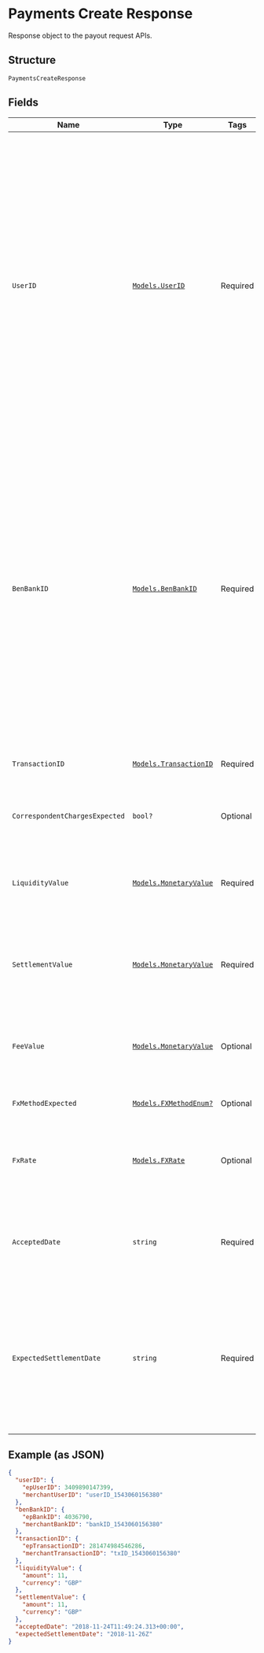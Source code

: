 
# Payments Create Response

Response object to the payout request APIs.

## Structure

`PaymentsCreateResponse`

## Fields

| Name | Type | Tags | Description |
|  --- | --- | --- | --- |
| `UserID` | [`Models.UserID`](../../doc/models/user-id.md) | Required | This group consists of all possible user identifier types. The 'epUserID' field is the VPL generated unique identifier for a User and is the equivalent of a Virtual Account Number (VAN). The 'merchantUserID' is a merchant specified identifier for the User. The 'epUserID', 'merchantUserID' or both 'epUserID' and 'merchantUserID' can be supplied. A mapping will be performed to retrieve the merchant user ID from the supplied EP user ID and vice versa. If both the 'epUserID' and 'merchantUserID' are supplied, a check will be performed to ensure that the two are mapped. If the two provided fields are not mapped, then a validation error code will be returned. At least one of the fields must be populated. |
| `BenBankID` | [`Models.BenBankID`](../../doc/models/ben-bank-id.md) | Required | This group consists of all possible beneficiary bank identifier types. The 'epBankID' field is a unique identifier for a beneficiary bank account. The 'merchantBankID' is an optional merchant specified identifier for the beneficiary bank account. The 'epBankID', 'merchantBankID' or both 'epBankID' and 'merchantBankID' can be supplied. A mapping will be performed to retrieve the merchant bank ID from the supplied EP bank ID and vice versa. If both the 'epBankID' and 'merchantBankID' are supplied, a check will be performed to ensure that the two are mapped. If the two provided fields are not mapped, then a validation error code will be returned. At least one of the fields must be populated. |
| `TransactionID` | [`Models.TransactionID`](../../doc/models/transaction-id.md) | Required | Transaction ID type which contains both the unique VPL transaction ID and the merchant supplied transaction ID. |
| `CorrespondentChargesExpected` | `bool?` | Optional | A flag to indicate if correspondent charges are expected during the processing of the payout request. |
| `LiquidityValue` | [`Models.MonetaryValue`](../../doc/models/monetary-value.md) | Required | Represents a monetary value containing a decimal amount value along with a currency code. The currency code is a three letter ISO 4217 code. E.g. GBP for British sterling pounds. |
| `SettlementValue` | [`Models.MonetaryValue`](../../doc/models/monetary-value.md) | Required | Represents a monetary value containing a decimal amount value along with a currency code. The currency code is a three letter ISO 4217 code. E.g. GBP for British sterling pounds. |
| `FeeValue` | [`Models.MonetaryValue`](../../doc/models/monetary-value.md) | Optional | Represents a monetary value containing a decimal amount value along with a currency code. The currency code is a three letter ISO 4217 code. E.g. GBP for British sterling pounds. |
| `FxMethodExpected` | [`Models.FXMethodEnum?`](../../doc/models/fx-method-enum.md) | Optional | Method of FX that will be used to settle the payout request. |
| `FxRate` | [`Models.FXRate`](../../doc/models/fx-rate.md) | Optional | Represents an FX rate between two currencies, the rate is restricted to 6 decimal places. The currency code is a three letter ISO 4217 code. E.g. GBP for British sterling pounds. |
| `AcceptedDate` | `string` | Required | A valid ISO 8601 timestamp, such as YYYY-MM-DDThh:mm:ss.sss±hh:mm. This is the timestamp when the payout instruction was accepted by the system. |
| `ExpectedSettlementDate` | `string` | Required | Valid ISO 8601 date format YYYY-MM-DD. This is an Indicative date when the payout instruction is expected to be settled to the bank. This is calculated taking into account such things as acceptedDate, the settlement agreement cut-off time and period, etc. It currently does not take into account individual countries' banking calendars. |

## Example (as JSON)

```json
{
  "userID": {
    "epUserID": 3409890147399,
    "merchantUserID": "userID_1543060156380"
  },
  "benBankID": {
    "epBankID": 4036790,
    "merchantBankID": "bankID_1543060156380"
  },
  "transactionID": {
    "epTransactionID": 281474984546286,
    "merchantTransactionID": "txID_1543060156380"
  },
  "liquidityValue": {
    "amount": 11,
    "currency": "GBP"
  },
  "settlementValue": {
    "amount": 11,
    "currency": "GBP"
  },
  "acceptedDate": "2018-11-24T11:49:24.313+00:00",
  "expectedSettlementDate": "2018-11-26Z"
}
```

